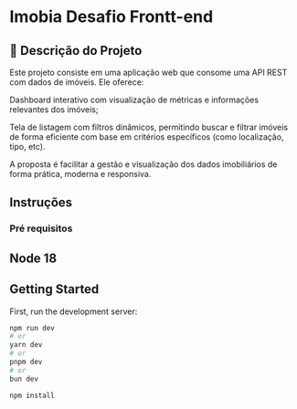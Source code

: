 # Imobia Desafio Frontt-end

## 📌 Descrição do Projeto
<p>Este projeto consiste em uma aplicação web que consome uma API REST com dados de imóveis. Ele oferece:

Dashboard interativo com visualização de métricas e informações relevantes dos imóveis;

Tela de listagem com filtros dinâmicos, permitindo buscar e filtrar imóveis de forma eficiente com base em critérios específicos (como localização, tipo, etc).

A proposta é facilitar a gestão e visualização dos dados imobiliários de forma prática, moderna e responsiva.</p>

## Instruções

### Pré requisitos

## Node 18

## Getting Started

First, run the development server:

```bash
npm run dev
# or
yarn dev
# or
pnpm dev
# or
bun dev
```

```bash
npm install
```
